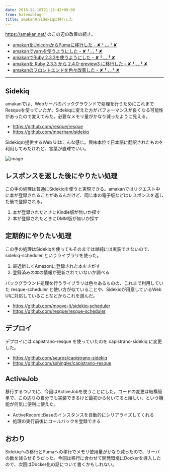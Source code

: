 ```yaml
---
date: 2016-12-18T21:26:42+09:00
from: hatenablog
title: amakanをSidekiqに移行した
---
```


<p><a href="https://amakan.net/">https://amakan.net/</a> のこの辺の改善の続き。</p>

<ul>
<li><a href="http://r7kamura.hatenablog.com/entry/2016/12/08/001413">amakanをUnicornからPumaに移行した - ✘╹◡╹✘</a></li>
<li><a href="http://r7kamura.hatenablog.com/entry/2016/12/08/061203">amakanでyarnを使うようにした - ✘╹◡╹✘</a></li>
<li><a href="http://r7kamura.hatenablog.com/entry/2016/12/09/201115">amakanでRuby 2.3.3を使うようにした - ✘╹◡╹✘</a></li>
<li><a href="http://r7kamura.hatenablog.com/entry/2016/12/10/221600">amakanを Ruby 2.3.3 から 2.4.0-preview3 に移行した - ✘╹◡╹✘</a></li>
<li><a href="http://r7kamura.hatenablog.com/entry/2016/12/13/074119">amakanのフロントエンドを色々改善した - ✘╹◡╹✘</a></li>
</ul>


<hr>

<h2>Sidekiq</h2>

<p>amakanでは、Webサーバのバックグラウンドで処理を行うためにこれまでResqueを使っていたが、Sidekiqに変えた方がパフォーマンスが良くなる可能性があったので変えてみた。必要なメモリ量がかなり減ったように見える。</p>

<ul>
<li><a href="https://github.com/resque/resque">https://github.com/resque/resque</a></li>
<li><a href="https://github.com/mperham/sidekiq">https://github.com/mperham/sidekiq</a></li>
</ul>


<p>Sidekiqの提供するWeb UIはこんな感じ。興味本位で日本語に翻訳されたものを利用してみたけれど、言葉が直球でいい。</p>

<p><img src="https://cloud.githubusercontent.com/assets/111689/21296863/a3670750-c5b8-11e6-9342-0f177854a011.png" alt="image"></p>

<h2>レスポンスを返した後にやりたい処理</h2>

<p>この手の処理は普通にSidekiqを使うと実現できる。amakanではリクエスト中に本が登録されることがあるんだけど、同じ本の電子版などはレスポンスを返した後で登録される。</p>

<ol>
<li>本が登録されたときにKindle版が無いか探す</li>
<li>本が登録されたときにDMM版が無いか探す</li>
</ol>


<h2>定期的にやりたい処理</h2>

<p>この手の処理はSidekiqを使ってもそのまでは単純には実装できないので、sidekiq-scheduler というライブラリを使った。</p>

<ol>
<li>最近新しくAmazonに登録された本をさがす</li>
<li>登録済みの本の情報が更新されていないか調べる</li>
</ol>


<p>バックグラウンド処理を行うライブラリは色々あるものの、これまで利用していた resque-scheduler と使い方が似ていることや、Sidekiqが用意しているWeb UIに対応していることなどからこれを選んだ。</p>

<ul>
<li><a href="https://github.com/moove-it/sidekiq-scheduler">https://github.com/moove-it/sidekiq-scheduler</a></li>
<li><a href="https://github.com/resque/resque-scheduler">https://github.com/resque/resque-scheduler</a></li>
</ul>


<h2>デプロイ</h2>

<p>デプロイには capistrano-resque を使っていたのを capistrano-sidekiq に変更した。</p>

<ul>
<li><a href="https://github.com/seuros/capistrano-sidekiq">https://github.com/seuros/capistrano-sidekiq</a></li>
<li><a href="https://github.com/sshingler/capistrano-resque">https://github.com/sshingler/capistrano-resque</a></li>
</ul>


<h2>ActiveJob</h2>

<p>移行するついでに、今回はActiveJobを使うことにした。コードの変更は結構簡単で、この辺りの自分でも実装できるけど最初から付いてると嬉しい、という機能が何気に便利に使えた。</p>

<ul>
<li>ActiveRecord::Baseのインスタンスを自動的にシリアライズしてくれる</li>
<li>処理の実行前後にコールバックを登録できる</li>
</ul>


<h2>おわり</h2>

<p>Sidekiqへの移行とPumaへの移行でメモリ使用量がかなり減ったので、サーバの数を減らせそうだった。今回は移行に合わせて開発環境にDockerを導入したので、次回はDocker化の話について書くかもしれない。</p>

